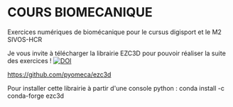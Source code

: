 # COURS BIOMECANIQUE
 Exercices numériques de biomécanique pour le cursus digisport et le M2 SIVOS-HCR

Je vous invite à télécharger la librairie EZC3D pour pouvoir réaliser la suite des exercices !  [![DOI](https://joss.theoj.org/papers/10.21105/joss.02911/status.svg)](https://doi.org/10.21105/joss.02911)

https://github.com/pyomeca/ezc3d 

Pour installer cette librairie à partir d'une console python : conda install -c conda-forge ezc3d
